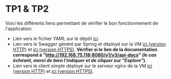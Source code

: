 # TP1 & TP2

Voici les différents liens permettant de vérifier le bon fonctionnement de l'application:
- Lien vers le fichier YAML sur le dépôt [ici](./users-api.yaml).
- Lien vers le Swagger généré par Spring et déployé sur la VM [ici (version HTTP)](http://192.168.75.118:8080/v1/swagger-ui/index.html) et [ici (version HTTPS)](https://192.168.75.118/api/v1/swagger-ui/index.html). **Vérifier si le lien de la documentation correspond à "http://192.168.75.118:8080/v1/v3/api-docs" (*le cas échéant, merci de bien l'indiquer et de cliquer sur "Explore"*).**
- Lien vers le client simple déployé sur le serveur nginx de la VM [ici (version HTTP)](http://192.168.75.118/users-api/) et [ici (version HTTPS)](https://192.168.75.118/users-api/).
